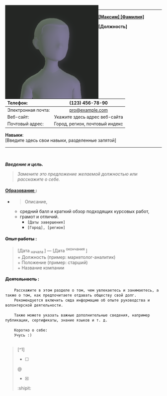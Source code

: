 <img src="image.png" align="left" width="300px"/>

---
**<u> [Максим] [Фамилия] </u>**  

**[Должность]**

| Телефон: 				| (123) 456-78-90 |
| :--- | :---: |
| Электронная почта:  	| pro@example.com     			|
| Веб-сайт:    			| Укажите здесь адрес веб-сайта	|
| Почтовый адрес:    	| Город, регион, почтовый индекс|

**Навыки**:  
[Введите здесь свои навыки, разделенные запятой]  	

---
<br clear="left"/>

***Введение и цель.***  
>_Замените это предложение желаемой должностью или расскажите о себе._  

#### <u> Образование </u>:  
- > Описание, 
  - средний балл и краткий обзор подходящих курсовых работ, 
  - грамот и отличий.  
	-  `[Даты завершения]`  
  	-  `[Город], [регион]`  

#### ~~Опыт работы~~ :  
> [Дата <sub> начала </sub>] — [Дата <sup> окончания </sup>]  
	+ Должность (пример: маркетолог-аналитик)  
	+ Положение (пример: старший)  
	+ Название компании  

#### ~~Деятельность~~ :  
```
	Расскажите в этом разделе о том, чем увлекаетесь и занимаетесь, а также о том, как предпочитаете отдавать обществу свой долг. 
	Рекомендуется включить сюда информацию об опыте руководства и волонтерской деятельности. 
	
	Также можете указать важные дополнительные сведения, например публикации, сертификаты, знание языков и т. д.  

	Коротко о себе:
	Учусь :)
	
```
> [^1] 	<!-- Сноски[^1]. -->
> - [ ] <!-- Checkbox-->
> @ <!-- Упоминание людей -->  
> - [x] <!-- Чекбокс -->
> :shipit: <!-- :EMOJICODE:-->

<!-- Двойной пробел для переноса строки

> [!NOTE]
> Useful information that users should know, even when skimming content.

> [!TIP]
> Helpful advice for doing things better or more easily.

> [!IMPORTANT]
> Key information users need to know to achieve their goal.

> [!WARNING]
> Urgent info that needs immediate user attention to avoid problems.

> [!CAUTION]
> Advises about risks or negative outcomes of certain actions. 

<table>
<thead>
<tr>
<td>  </td>
<td>  </td>
</tr> 
<tbody>
<tr>
<td> Телефон: </td>
<td> (123) 456-78-90 </td>
</tr>
<tr>
<td> Электронная почта: </td>
<td> pro@example.com </td>
</tr>
<tr>
<td> Веб-сайт: </td>
<td> Укажите здесь адрес веб-сайта </td>
</tr>
<tr>
<td> Почтовый адрес: </td>
<td> Город, регион, почтовый индекс </td>
</tr>
</tbody>
</table>

-->
